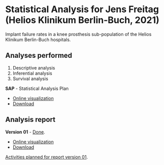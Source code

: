 # Statistical Analysis for Jens Freitag (Helios Klinikum Berlin-Buch, 2021)

Implant failure rates in a knee prosthesis sub-population of the Helios Klinikum Berlin-Buch hospitals.

## Analyses performed

1. Descriptive analysis
1. Inferential analysis
1. Survival analysis

**SAP** - Statistical Analysis Plan

- [Online visualization][sapviz-v01]
- [Download][sappdf-v01]
<!-- - Download -->

[sapviz-v01]: report/SAP_analise_dados_JF_2021-v01.md
[sappdf-v01]: report/SAP_analise_dados_JF_2021-v01.pdf?raw=true

## Analysis report

<!-- **Version 02** - [Ongoing][milestone-v02]. -->
<!-- **Version 02** - [Concluded][milestone-v02]. -->

<!-- [Planning][v02-project]. -->

<!-- - [Online visualization][reportviz-v02] -->
<!-- - Download -->
<!-- <\!-- - [Download][pdf-v02] -\-> -->

**Version 01** - [Done][milestone-v01].
<!-- **Version 01** - [Concluded][milestone-v01]. -->

- [Online visualization][reportviz-v01]
- [Download][pdf-v01]
<!-- - Download -->

[Activities planned for report version 01][v01-project].

[milestone-v01]: https://github.com/philsf-biostat/analise_dados_JF_2021/milestone/1
[reportviz-v01]: report/analise_dados_JF_2021-v01.md
[docx-v01]: report/analise_dados_JF_2021-v01.docx?raw=true
[pdf-v01]: report/analise_dados_JF_2021-v01.pdf?raw=true
[v01-project]: https://github.com/philsf-biostat/analise_dados_JF_2021/projects/1

[milestone-v02]: https://github.com/philsf-biostat/analise_dados_JF_2021/milestone/xxx
[reportviz-v02]: report/analise_dados_JF_2021-v02.md
[docx-v02]: report/analise_dados_JF_2021-v02.docx?raw=true
[pdf-v02]: report/analise_dados_JF_2021-v02.pdf?raw=true
[v02-project]: https://github.com/philsf-biostat/analise_dados_JF_2021/projects/xxx

<!-- ## Releases -->

<!-- In the link below you can check all contents released, both finished and preliminary products. -->

<!-- [View all released versions][releases]. -->

<!-- [releases]: https://github.com/philsf-biostat/analise_dados_JF_2021/releases/ -->
